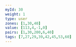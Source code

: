 ```yaml
---
myId: 30
weight: 1
type: user
zones: [1,30,40]
value: [113,4,-1,0]
pairs: [1,30,200,6,40]
tags: [7,27,29,39,42,45,53,60]
---
```

